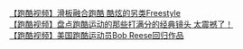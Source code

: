  
[【跑酷视频】滑板融合跑酷 酷炫的另类Freestyle](http://www.dianyue.me/archives/589/ytip32xsu3bhtm9r/)  
[【跑酷视频】盘点跑酷运动的那些打满分的经典镜头 太震撼了！](http://www.dianyue.me/archives/589/qv6syrujkb3ajfr2/)  
[【跑酷视频】美国跑酷运动员Bob Reese回归作品](http://www.dianyue.me/archives/589/r5nnnva8478au7ie/)
